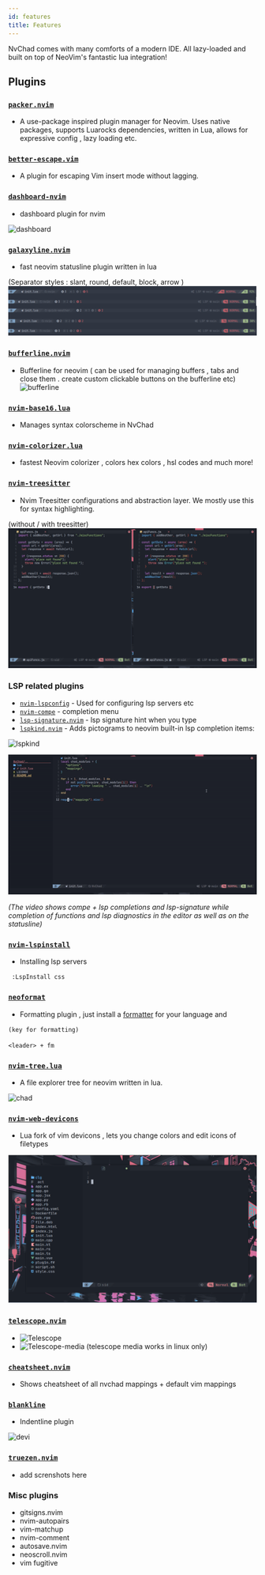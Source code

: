 ```yaml
---
id: features
title: Features
---
```


NvChad comes with many comforts of a modern IDE. All lazy-loaded and built on top of NeoVim's fantastic lua integration!

## Plugins

### [`packer.nvim`](https://github.com/wbthomason/packer.nvim)

- A use-package inspired plugin manager for Neovim. Uses native packages, supports Luarocks dependencies, written in Lua, allows for expressive config , lazy loading etc.

### [`better-escape.vim`](https://github.com/jdhao/better-escape.vim)

- A plugin for escaping Vim insert mode without lagging.

### [`dashboard-nvim`](https://github.com/glepnir/dashboard-nvim)

- dashboard plugin for nvim

![dashboard](https://raw.githubusercontent.com/siduck76/dotfiles/master/rice%20flex/dashboard-nvim.png)

### [`galaxyline.nvim`](https://github.com/glepnir/galaxyline.nvim)

- fast neovim statusline plugin written in lua

(Separator styles : slant, round, default, block, arrow )
![nn](/img/features/galaxyline.png) 

### [`bufferline.nvim`](https://github.com/akinsho/bufferline.nvim)

- Bufferline for neovim ( can be used for managing buffers , tabs and close them . create custom clickable buttons on the bufferline etc)
![bufferline](https://raw.githubusercontent.com/siduck76/dotfiles/master/rice%20flex/bufferline.png)

### [`nvim-base16.lua`](https://github.com/norcalli/nvim-base16.lua)

- Manages syntax colorscheme in NvChad

### [`nvim-colorizer.lua`](https://github.com/norcalli/nvim-colorizer.lua)

- fastest Neovim colorizer , colors hex colors , hsl codes and much more!

### [`nvim-treesitter`](https://github.com/nvim-treesitter/nvim-treesitter)

- Nvim Treesitter configurations and abstraction layer. We mostly use this for syntax highlighting. 

(without / with treesitter)
![treesitter](/img/features/treesitter.png) 


### LSP related plugins 

- [`nvim-lspconfig`](https://github.com/neovim/nvim-lspconfig) - Used for configuring lsp servers etc
- [`nvim-compe`](https://github.com/hrsh7th/nvim-compe) - completion menu 
- [`lsp-signature.nvim`](https://github.com/ray-x/lsp_signature.nvim) -  lsp signature hint when you type
- [`lspkind.nvim`](https://github.com/onsails/lspkind-nvim) - Adds pictograms to neovim built-in lsp completion items:

![lspkind](https://raw.githubusercontent.com/siduck76/dotfiles/master/rice%20flex/lspkind.png)

![lsp](/img/features/lsp.gif) 

_(The video shows compe + lsp completions and lsp-signature while completion of functions and lsp diagnostics in the editor as well as on the statusline)_

### [`nvim-lspinstall`](https://github.com/kabouzeid/nvim-lspinstall)

- Installing lsp servers

```
 :LspInstall css
```

### [`neoformat`](https://github.com/sbdchd/neoformat)

- Formatting plugin , just install a [formatter](https://github.com/sbdchd/neoformat#supported-filetypes) for your language and  

```
(key for formatting)

<leader> + fm  
```

### [`nvim-tree.lua`](https://github.com/kyazdani42/nvim-tree.lua)

- A file explorer tree for neovim written in lua.

![chad](https://raw.githubusercontent.com/siduck76/dotfiles/master/rice%20flex/nvimtree.png)

### [`nvim-web-devicons`](https://github.com/kyazdani42/nvim-web-devicons)

- Lua fork of vim devicons , lets you change colors and edit icons of filetypes

![devi](/img/features/devi.png) 

### [`telescope.nvim`](https://github.com/nvim-telescope/telescope.nvim)

- ![Telescope](https://raw.githubusercontent.com/siduck76/dotfiles/master/rice%20flex/tel.png)
- ![Telescope-media](https://raw.githubusercontent.com/siduck76/dotfiles/master/rice%20flex/telmedia.png)
(telescope media works in linux only)

### [`cheatsheet.nvim`](https://github.com/sudormrfbin/cheatsheet.nvim)

- Shows cheatsheet of all nvchad mappings + default vim mappings

### [`blankline`](https://github.com/lukas-reineke/indent-blankline.nvim)

- Indentline plugin

![devi](https://raw.githubusercontent.com/siduck76/dotfiles/master/rice%20flex/blanklineNvim.png) 

### [`truezen.nvim`](https://github.com/Pocco81/TrueZen.nvim)

- add screnshots here

### Misc plugins

- gitsigns.nvim
- nvim-autopairs  
- vim-matchup
- nvim-comment
- autosave.nvim     
- neoscroll.nvim 
- vim fugitive
